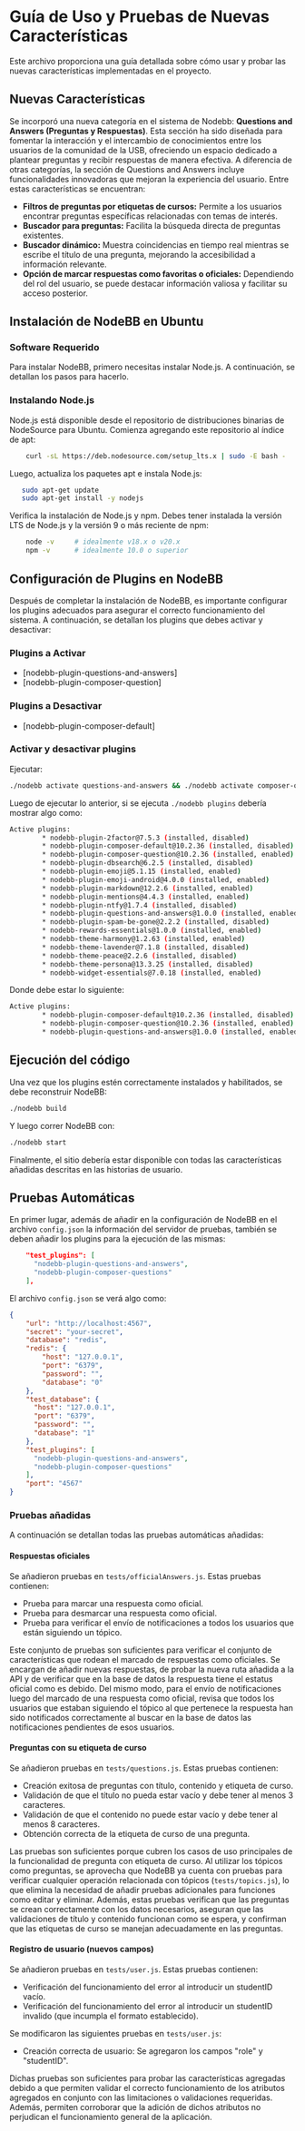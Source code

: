 # Guía de Uso y Pruebas de Nuevas Características
Este archivo proporciona una guía detallada sobre cómo usar y probar las nuevas características implementadas en el proyecto.

## Nuevas Características
Se incorporó una nueva categoría en el sistema de Nodebb: **Questions and Answers (Preguntas y Respuestas)**. Esta sección ha sido diseñada para fomentar la interacción y el intercambio de conocimientos entre los usuarios de la comunidad de la USB, ofreciendo un espacio dedicado a plantear preguntas y recibir respuestas de manera efectiva.
A diferencia de otras categorías, la sección de Questions and Answers incluye funcionalidades innovadoras que mejoran la experiencia del usuario. Entre estas características se encuentran:

- **Filtros de preguntas por etiquetas de cursos:** Permite a los usuarios encontrar preguntas específicas relacionadas con temas de interés.
- **Buscador para preguntas:** Facilita la búsqueda directa de preguntas existentes.
- **Buscador dinámico:** Muestra coincidencias en tiempo real mientras se escribe el título de una pregunta, mejorando la accesibilidad a información relevante.
- **Opción de marcar respuestas como favoritas o oficiales:** Dependiendo del rol del usuario, se puede destacar información valiosa y facilitar su acceso posterior.


## Instalación de NodeBB en Ubuntu

### Software Requerido
Para instalar NodeBB, primero necesitas instalar Node.js. A continuación, se detallan los pasos para hacerlo.


### Instalando Node.js
Node.js está disponible desde el repositorio de distribuciones binarias de NodeSource para Ubuntu. Comienza agregando este repositorio al índice de apt:

```sh
    curl -sL https://deb.nodesource.com/setup_lts.x | sudo -E bash -
```

Luego, actualiza los paquetes apt e instala Node.js:

 ```sh
    sudo apt-get update
    sudo apt-get install -y nodejs
 ```

Verifica la instalación de Node.js y npm. Debes tener instalada la versión LTS de Node.js y la versión 9 o más reciente de npm:

```sh
    node -v     # idealmente v18.x o v20.x
    npm -v      # idealmente 10.0 o superior
```

## Configuración de Plugins en NodeBB
Después de completar la instalación de NodeBB, es importante configurar los plugins adecuados para asegurar el correcto funcionamiento del sistema. A continuación, se detallan los plugins que debes activar y desactivar:

### Plugins a Activar

- [nodebb-plugin-questions-and-answers]
- [nodebb-plugin-composer-question]

### Plugins a Desactivar

- [nodebb-plugin-composer-default]

### Activar y desactivar plugins
Ejecutar:

```sh
./nodebb activate questions-and-answers && ./nodebb activate composer-question && ./nodebb reset -p composer-default 
```

Luego de ejecutar lo anterior, si se ejecuta `./nodebb plugins` debería mostrar algo como:
```sh
Active plugins:
        * nodebb-plugin-2factor@7.5.3 (installed, disabled)
        * nodebb-plugin-composer-default@10.2.36 (installed, disabled)
        * nodebb-plugin-composer-question@10.2.36 (installed, enabled)
        * nodebb-plugin-dbsearch@6.2.5 (installed, disabled)
        * nodebb-plugin-emoji@5.1.15 (installed, enabled)
        * nodebb-plugin-emoji-android@4.0.0 (installed, enabled)
        * nodebb-plugin-markdown@12.2.6 (installed, enabled)
        * nodebb-plugin-mentions@4.4.3 (installed, enabled)
        * nodebb-plugin-ntfy@1.7.4 (installed, disabled)
        * nodebb-plugin-questions-and-answers@1.0.0 (installed, enabled)
        * nodebb-plugin-spam-be-gone@2.2.2 (installed, disabled)
        * nodebb-rewards-essentials@1.0.0 (installed, enabled)
        * nodebb-theme-harmony@1.2.63 (installed, enabled)
        * nodebb-theme-lavender@7.1.8 (installed, disabled)
        * nodebb-theme-peace@2.2.6 (installed, disabled)
        * nodebb-theme-persona@13.3.25 (installed, disabled)
        * nodebb-widget-essentials@7.0.18 (installed, enabled)
```
Donde debe estar lo siguiente:
```sh
Active plugins:
        * nodebb-plugin-composer-default@10.2.36 (installed, disabled)
        * nodebb-plugin-composer-question@10.2.36 (installed, enabled)
        * nodebb-plugin-questions-and-answers@1.0.0 (installed, enabled)
```

## Ejecución del código

Una vez que los plugins estén correctamente instalados y habilitados, se debe reconstruir NodeBB:

```sh
./nodebb build
```

Y luego correr NodeBB con:
```sh
./nodebb start
```

Finalmente, el sitio debería estar disponible con todas las características añadidas descritas en las historias de usuario.

## Pruebas Automáticas
En primer lugar, además de añadir en la configuración de NodeBB en el archivo `config.json` la información del servidor de pruebas, también se deben añadir los plugins para la ejecución de las mismas:
```json
    "test_plugins": [
      "nodebb-plugin-questions-and-answers",
      "nodebb-plugin-composer-questions"
    ],
```

El archivo `config.json` se verá algo como:
```json
{
    "url": "http://localhost:4567",
    "secret": "your-secret",
    "database": "redis",
    "redis": {
        "host": "127.0.0.1",
        "port": "6379",
        "password": "",
        "database": "0"
    },
    "test_database": {
      "host": "127.0.0.1",
      "port": "6379",
      "password": "",
      "database": "1"
    },
    "test_plugins": [
      "nodebb-plugin-questions-and-answers",
      "nodebb-plugin-composer-questions"
    ],
    "port": "4567"
}
```

### Pruebas añadidas

A continuación se detallan todas las pruebas automáticas añadidas:

#### Respuestas oficiales

Se añadieron pruebas en `tests/officialAnswers.js`. Estas pruebas contienen:
- Prueba para marcar una respuesta como oficial.
- Prueba para desmarcar una respuesta como oficial.
- Prueba para verificar el envío de notificaciones a todos los usuarios que están siguiendo un tópico.

Este conjunto de pruebas son suficientes para verificar el conjunto de características que rodean el marcado de respuestas como oficiales. Se encargan de añadir nuevas respuestas, de probar la nueva ruta añadida a la API y de verificar que en la base de datos la respuesta tiene el estatus oficial como es debido. Del mismo modo, para el envío de notificaciones luego del marcado de una respuesta como oficial, revisa que todos los usuarios que estaban siguiendo el tópico al que pertenece la respuesta han sido notificados correctamente al buscar en la base de datos las notificaciones pendientes de esos usuarios.

#### Preguntas con su etiqueta de curso

Se añadieron pruebas en `tests/questions.js`. Estas pruebas contienen:
- Creación exitosa de preguntas con título, contenido y etiqueta de curso.
- Validación de que el título no pueda estar vacío y debe tener al menos 3 caracteres.
- Validación de que el contenido no puede estar vacío y debe tener al menos 8 caracteres.
- Obtención correcta de la etiqueta de curso de una pregunta.

Las pruebas son suficientes porque cubren los casos de uso principales de la funcionalidad de pregunta con etiqueta de curso. Al utilizar los tópicos como preguntas, se aprovecha que NodeBB ya cuenta con pruebas para verificar cualquier operación relacionada con tópicos (`tests/topics.js`), lo que elimina la necesidad de añadir pruebas adicionales para funciones como editar y eliminar. Además, estas pruebas verifican que las preguntas se crean correctamente con los datos necesarios, aseguran que las validaciones de título y contenido funcionan como se espera, y confirman que las etiquetas de curso se manejan adecuadamente en las preguntas.

#### Registro de usuario (nuevos campos)

Se añadieron pruebas en `tests/user.js`. Estas pruebas contienen:
- Verificación del funcionamiento del error al introducir un studentID vacío.
- Verificación del funcionamiento del error al introducir un studentID invalido (que incumpla el formato establecido).

Se modificaron las siguientes pruebas en `tests/user.js`:
- Creación correcta de usuario: Se agregaron los campos "role" y "studentID".
 
Dichas pruebas son suficientes para probar las características agregadas debido a que permiten validar el correcto funcionamiento de los atributos agregados en conjunto con las limitaciones o validaciones requeridas. Además, permiten corroborar que la adición de dichos atributos no perjudican el funcionamiento general de la aplicación.
